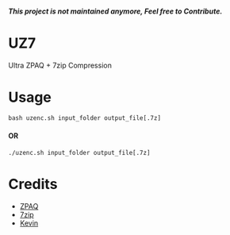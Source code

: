 ##### This project is not maintained anymore, Feel free to Contribute.

# UZ7
Ultra ZPAQ + 7zip Compression

# Usage
`bash uzenc.sh input_folder output_file[.7z]`

#### OR
`./uzenc.sh input_folder output_file[.7z]`

# Credits
- [ZPAQ](https://github.com/zpaq/zpaq)
- [7zip](https://sourceforge.net/projects/sevenzip)
- [Kevin](https://github.com/KevinAdhaikal)
